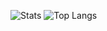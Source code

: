 ![Stats](https://github-readme-stats.vercel.app/api?username=KodamaSakuno&show_icons=true&hide_border=true&count_private=true&cache_seconds=21600)
![Top Langs](https://github-readme-stats.vercel.app/api/top-langs/?username=KodamaSakuno&layout=compact&hide_border=true&cache_seconds=21600)

